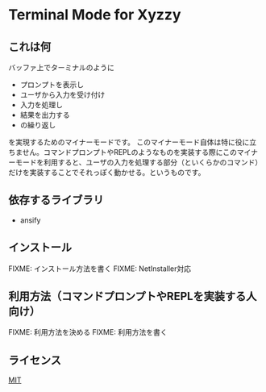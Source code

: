 Terminal Mode for Xyzzy
=======================

これは何
--------
バッファ上でターミナルのように

- プロンプトを表示し
- ユーザから入力を受け付け
- 入力を処理し
- 結果を出力する
- の繰り返し

を実現するためのマイナーモードです。
このマイナーモード自体は特に役に立ちません。コマンドプロンプトやREPLのようなものを実装する際にこのマイナーモードを利用すると、ユーザの入力を処理する部分（といくらかのコマンド）だけを実装することでそれっぽく動かせる。というものです。


依存するライブラリ
------------------
- ansify


インストール
------------
FIXME: インストール方法を書く
FIXME: NetInstaller対応


利用方法（コマンドプロンプトやREPLを実装する人向け）
---------------------------------------------------
FIXME: 利用方法を決める
FIXME: 利用方法を書く

ライセンス
----------
[MIT](COPYING.mit)
